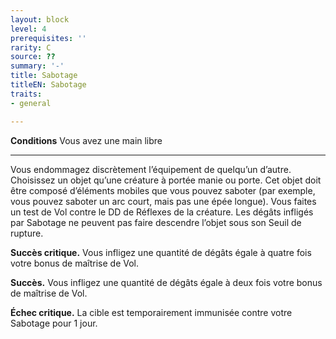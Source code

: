 ```yaml
---
layout: block
level: 4
prerequisites: ''
rarity: C
source: ??
summary: '-'
title: Sabotage
titleEN: Sabotage
traits:
- general

---
```


<p><strong>Conditions</strong> Vous avez une main libre</p>
<hr>
<p>Vous endommagez discrètement l’équipement de quelqu’un d’autre. Choisissez un objet qu’une créature à portée manie ou porte. Cet objet doit être composé d’éléments mobiles que vous pouvez saboter (par exemple, vous pouvez saboter un arc court, mais pas une épée longue). Vous faites un test de Vol contre le DD de Réflexes de la créature. Les dégâts infligés par Sabotage ne peuvent pas faire descendre l’objet sous son Seuil de rupture.</p>
<p><strong>Succès critique.</strong> Vous infligez une quantité de dégâts égale à quatre fois votre bonus de maîtrise de Vol.</p>
<p><strong>Succès.</strong> Vous infligez une quantité de dégâts égale à deux fois votre bonus de maîtrise de Vol.</p>
<p><strong>Échec critique.</strong> La cible est temporairement immunisée contre votre Sabotage pour 1 jour.</p>